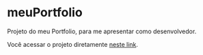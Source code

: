 # meuPortfolio
Projeto do meu Portfolio, para me apresentar como desenvolvedor.

Você acessar o projeto diretamente [neste link](https://diogogringsdev.vercel.app/).
